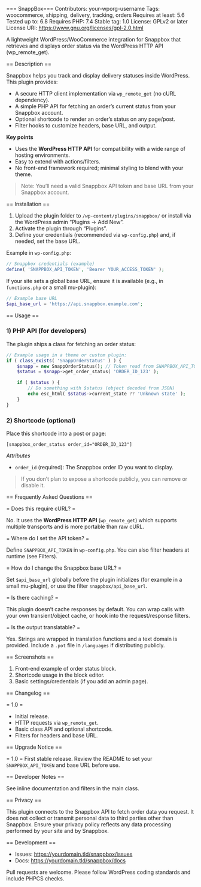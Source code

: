=== SnappBox===
Contributors: your-wporg-username
Tags: woocommerce, shipping, delivery, tracking, orders
Requires at least: 5.6
Tested up to: 6.8
Requires PHP: 7.4
Stable tag: 1.0
License: GPLv2 or later
License URI: https://www.gnu.org/licenses/gpl-2.0.html

A lightweight WordPress/WooCommerce integration for Snappbox that retrieves and displays order status via the WordPress HTTP API (wp_remote_get).

== Description ==

Snappbox helps you track and display delivery statuses inside WordPress. This plugin provides:

* A secure HTTP client implementation via `wp_remote_get` (no cURL dependency).
* A simple PHP API for fetching an order’s current status from your Snappbox account.
* Optional shortcode to render an order’s status on any page/post.
* Filter hooks to customize headers, base URL, and output.

**Key points**

* Uses the **WordPress HTTP API** for compatibility with a wide range of hosting environments.
* Easy to extend with actions/filters.
* No front-end framework required; minimal styling to blend with your theme.

> Note: You’ll need a valid Snappbox API token and base URL from your Snappbox account.

== Installation ==

1. Upload the plugin folder to `/wp-content/plugins/snappbox/` or install via the WordPress admin “Plugins → Add New”.
2. Activate the plugin through “Plugins”.
3. Define your credentials (recommended via `wp-config.php`) and, if needed, set the base URL.

Example in `wp-config.php`:

```php
// Snappbox credentials (example)
define( 'SNAPPBOX_API_TOKEN', 'Bearer YOUR_ACCESS_TOKEN' );
```

If your site sets a global base URL, ensure it is available (e.g., in `functions.php` or a small mu-plugin):

```php
// Example base URL
$api_base_url = 'https://api.snappbox.example.com';
```

== Usage ==

### 1) PHP API (for developers)

The plugin ships a class for fetching an order status:

```php
// Example usage in a theme or custom plugin:
if ( class_exists( 'SnappOrderStatus' ) ) {
    $snapp = new SnappOrderStatus(); // Token read from SNAPPBOX_API_TOKEN
    $status = $snapp->get_order_status( 'ORDER_ID_123' );

    if ( $status ) {
        // Do something with $status (object decoded from JSON)
        echo esc_html( $status->current_state ?? 'Unknown state' );
    }
}
```

### 2) Shortcode (optional)

Place this shortcode into a post or page:

```
[snappbox_order_status order_id="ORDER_ID_123"]
```

*Attributes*
- `order_id` (required): The Snappbox order ID you want to display.

> If you don’t plan to expose a shortcode publicly, you can remove or disable it.

== Frequently Asked Questions ==

= Does this require cURL? =

No. It uses the **WordPress HTTP API** (`wp_remote_get`) which supports multiple transports and is more portable than raw cURL.

= Where do I set the API token? =

Define `SNAPPBOX_API_TOKEN` in `wp-config.php`. You can also filter headers at runtime (see Filters).

= How do I change the Snappbox base URL? =

Set `$api_base_url` globally before the plugin initializes (for example in a small mu-plugin), or use the filter `snappbox/api_base_url`.

= Is there caching? =

This plugin doesn’t cache responses by default. You can wrap calls with your own transient/object cache, or hook into the request/response filters.

= Is the output translatable? =

Yes. Strings are wrapped in translation functions and a text domain is provided. Include a `.pot` file in `/languages` if distributing publicly.

== Screenshots ==

1. Front-end example of order status block.
2. Shortcode usage in the block editor.
3. Basic settings/credentials (if you add an admin page).

== Changelog ==

= 1.0 =
* Initial release.
* HTTP requests via `wp_remote_get`.
* Basic class API and optional shortcode.
* Filters for headers and base URL.

== Upgrade Notice ==

= 1.0 =
First stable release. Review the README to set your `SNAPPBOX_API_TOKEN` and base URL before use.

== Developer Notes ==

See inline documentation and filters in the main class.

== Privacy ==

This plugin connects to the Snappbox API to fetch order data you request. It does not collect or transmit personal data to third parties other than Snappbox. Ensure your privacy policy reflects any data processing performed by your site and by Snappbox.

== Development ==

* Issues: https://yourdomain.tld/snappbox/issues
* Docs: https://yourdomain.tld/snappbox/docs

Pull requests are welcome. Please follow WordPress coding standards and include PHPCS checks.
